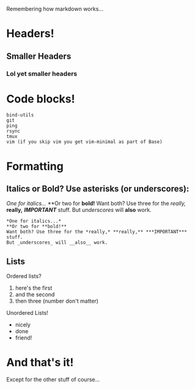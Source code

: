 Remembering how markdown works...

# Headers!
## Smaller Headers
### Lol yet smaller headers

# Code blocks!
```
bind-utils
git
ping
rsync
tmux
vim (if you skip vim you get vim-minimal as part of Base)
```

# Formatting

## Italics or Bold? Use asterisks (or underscores):

*One for italics...*
**Or two for **bold!**
Want both? Use three for the *really,* **really,** ***IMPORTANT*** stuff.
But _underscores_ will __also__ work.

```
*One for italics...*
**Or two for **bold!**
Want both? Use three for the *really,* **really,** ***IMPORTANT*** stuff.
But _underscores_ will __also__ work.
```

## Lists

Ordered lists?
1. here's the first
5. and the second
3. then three (number don't matter)

Unordered Lists!
- nicely
- done
- friend!

# And that's it!
Except for the other stuff of course...
